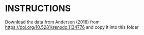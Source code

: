 # INSTRUCTIONS
Download the data from Andersen (2018) from https://doi.org/10.5281/zenodo.1134776 and copy it into this folder

